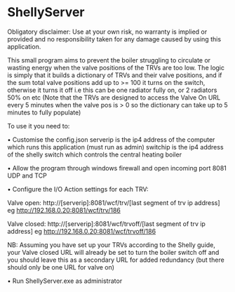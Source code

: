 # ShellyServer
Obligatory disclaimer: Use at your own risk, no warranty is implied or provided and no responsibility taken for any damage caused by using this application.

This small program aims to prevent the boiler struggling to circulate or wasting energy when the valve positions of the TRVs are too low. The logic is simply that it builds a dictionary of TRVs and their valve positions, and if the sum total valve positions add up to >= 100 it turns on the switch, otherwise it turns it off i.e this can be one radiator fully on, or 2 radiators 50% on etc (Note that the TRVs are designed to access the Valve On URL every 5 minutes when the valve pos is > 0 so the dictionary can take up to 5 minutes to fully populate)

To use it you need to:

• Customise the config.json
serverip is the ip4 address of the computer which runs this application (must run as admin)
switchip is the ip4 address of the shelly switch which controls the central heating boiler

• Allow the program through windows firewall and open incoming port 8081 UDP and TCP

• Configure the I/O Action settings for each TRV:

Valve open: http://[serverip]:8081/wcf/trv/[last segment of trv ip address]
eg http://192.168.0.20:8081/wcf/trv/186 

Valve closed: http://[serverip]:8081/wcf/trvoff/[last segment of trv ip address]
eg http://192.168.0.20:8081/wcf/trvoff/186

NB: Assuming you have set up your TRVs according to the Shelly guide, your Valve closed URL will already be set to turn the boiler switch off and you should leave this as a secondary URL for added redundancy (but there should only be one URL for valve on)

• Run ShellyServer.exe as administrator


















